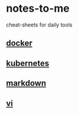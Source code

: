 # notes-to-me
cheat-sheets for daily tools

## [docker](cheatsheets/docker)

## [kubernetes](cheatsheets/kubernetes)

## [markdown](cheatsheets/markdown-cheatsheet.pdf)

## [vi](cheatsheets/vi-cheatsheet.pdf)

